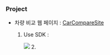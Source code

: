 ### Project

* 차량 비교 웹 페이지 : [CarCompareSite](https://github.com/Irwin-Kr/CarCompareSite)
  1. Use SDK :
        
     <img src="https://img.shields.io/badge/IntelliJ IDEA-000000?style=flat&logo=intellijidea&logoColor=white"/>   
     <!-- <img src="https://img.shields.io/badge/아이콘내용-바탕색?style=flat&logo=로고이름&logoColor=white"/> -->
     2.

<!--
**Irwin-Kr/Irwin-Kr** is a ✨ _special_ ✨ repository because its `README.md` (this file) appears on your GitHub profile.

Here are some ideas to get you started:

- 🔭 I’m currently working on ...
- 🌱 I’m currently learning ...
- 👯 I’m looking to collaborate on ...
- 🤔 I’m looking for help with ...
- 💬 Ask me about ...
- 📫 How to reach me: ...
- 😄 Pronouns: ...
- ⚡ Fun fact: ...
-->
